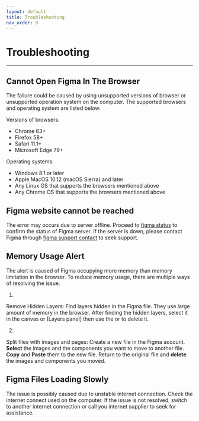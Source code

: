```yaml
---
layout: default
title: Troubleshooting
nav_order: 9
---
```


# Troubleshooting

---

## Cannot Open Figma In The Browser

The failure could be caused by using unsupported versions of browser or unsupported operation system on the computer. The supported browsers and operating system are listed below.

Versions of browsers:

- Chrome 63+
- Firefox 58+
- Safari 11.1+
- Microsoft Edge 79+

Operating systems:

- Windows 8.1 or later
- Apple MacOS 10.12 (macOS Sierra) and later
- Any Linux OS that supports the browsers mentioned above
- Any Chrome OS that supports the browsers mentioned above

## Figma website cannot be reached

The error may occurs due to server offline. Proceed to [figma status]([https://status.figma.com/](https://status.figma.com/)) to confirm the status of Figma server. If the server is down, please contact Figma through [figma support contact]([https://www.figma.com/contact/](https://www.figma.com/contact/)) to seek support.

## Memory Usage Alert

The alert is caused of Figma occupying more memory than memory limitation in the browser. To reduce memory usage, there are multiple ways of resolving the issue.

1.
Remove Hidden Layers:
Find layers hidden in the Figma file. They use large amount of memory in the browser. After finding the hidden layers, select it in the canvas or [Layers panel] then use the <delete> or <backspace> to delete it.

2.
Split files with images and pages:
Create a new file in the Figma account. **Select** the images and the components you want to move to another file. **Copy** and **Paste** them to the new file. Return to the original file and **delete** the images and components you moved.

## Figma Files Loading Slowly

The issue is possibly caused due to unstable internet connection. Check the internet connect used on the computer. If the issue is not resolved, switch to another internet connection or call you internet supplier to seek for assistance.


